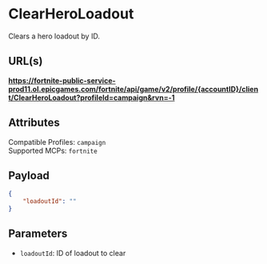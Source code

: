 # ClearHeroLoadout
Clears a hero loadout by ID.

## URL(s)
**https://fortnite-public-service-prod11.ol.epicgames.com/fortnite/api/game/v2/profile/{accountID}/client/ClearHeroLoadout?profileId=campaign&rvn=-1**

## Attributes
Compatible Profiles: `campaign`  
Supported MCPs: `fortnite`

## Payload
```json
{
    "loadoutId": ""
}
```

## Parameters
- `loadoutId`: ID of loadout to clear
